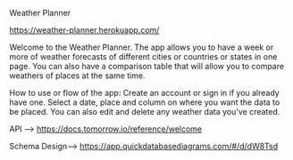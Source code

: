 Weather Planner

https://weather-planner.herokuapp.com/


Welcome to the Weather Planner. The app allows you to have a week or more of weather forecasts of different cities or countries or states in one page. You can also have a comparison table that will allow you to compare weathers of places at the same time. 

How to use or flow of the app:
Create an account or sign in if you already have one.
Select a date, place and column on where you want the data to be placed.
You can also edit and delete any weather data you've created.



API --> https://docs.tomorrow.io/reference/welcome

Schema Design--> https://app.quickdatabasediagrams.com/#/d/dW8Tsd
